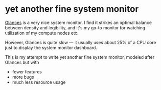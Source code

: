 # yet another fine system monitor

[Glances](https://glances.readthedocs.io/) is a very nice system monitor.  I
find it strikes an optimal balance between density and legibility, and it's my
go-to monitor for watching utilization of my compute nodes etc.

However, Glances is quite slow — it usually uses about 25% of a CPU core just to
display the system monitor dashboard.

This is my attempt to write yet another fine system monitor, modeled after Glances but with

- fewer features
- more bugs
- much less resource usage
